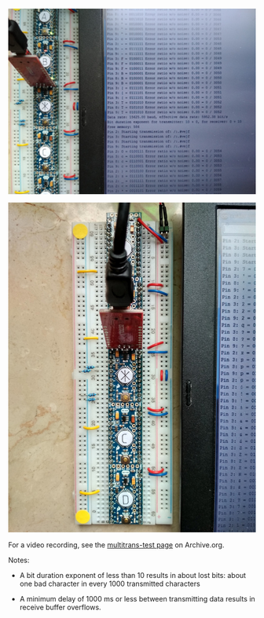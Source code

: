 ![Photo with FTDI connected to ⊛](center.jpg)

![Photo of setup](setup.jpg)

For a video recording, see the [multitrans-test page][1] on Archive.org.

Notes:

  * A bit duration exponent of less than 10 results in about lost bits: about
    one bad character in every 1000 transmitted characters

  * A minimum delay of 1000 ms or less between transmitting data results in
    receive buffer overflows.

[1]: https://archive.org/details/multitrans-test
